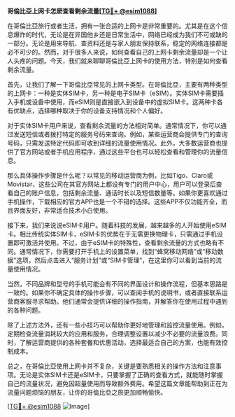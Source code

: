 **哥倫比亞上网卡怎麽查看剩余流量[[TG💪+ @esim1088](https://t.me/s/esim1088)]**

在哥倫比亞旅行或者生活，拥有一张合适的上网卡是非常重要的。尤其是在这个信息爆炸的时代，无论是在异国他乡还是日常生活中，网络已经成为我们不可或缺的一部分。无论是用来导航、查资料还是与家人朋友保持联系，稳定的网络连接都是必不可少的。然而，对于很多人来说，如何查看自己的上网卡剩余流量却是一个让人头疼的问题。今天，我们就来聊聊哥倫比亞上网卡的使用方法，特别是如何查看剩余流量。

首先，让我们了解一下哥倫比亞常见的上网卡类型。在哥倫比亞，主要有两种类型的上网卡：一种是实体SIM卡，另一种是电子SIM卡（eSIM）。实体SIM卡需要插入手机或设备中使用，而eSIM则是直接嵌入到设备中的虚拟SIM卡。这两种卡各有优缺点，选择哪种取决于你的设备支持情况和个人偏好。

对于实体SIM卡用户来说，查看剩余流量的方法相对简单。通常情况下，你可以通过发送短信或者拨打特定的服务号码来查询。例如，某些运营商会提供专门的查询号码，只需发送特定代码即可收到详细的流量使用情况。此外，大多数运营商也提供了官方网站或者手机应用程序，通过这些平台也可以轻松查看和管理你的流量信息。

那么具体操作步骤是什么呢？以常见的移动运营商为例，比如Tigo、Claro或Movistar，这些公司在其官方网站上都设有专门的用户中心，用户可以登录后查看自己的账户信息，包括剩余流量、通话时长以及短信数量等。如果你更喜欢通过手机操作，下载相应的官方APP也是一个不错的选择。这些APP不仅功能齐全，而且界面友好，非常适合技术小白使用。

接下来，我们来说说eSIM卡用户。随着科技的发展，越来越多的人开始使用eSIM卡。相比传统实体SIM卡，eSIM卡的优势在于无需更换物理卡，只需通过手机设置即可激活并使用。不过，由于eSIM卡的特殊性，查看剩余流量的方式也略有不同。通常情况下，你需要打开手机上的设置菜单，找到“蜂窝移动网络”或“移动数据”选项，然后点击进入“服务计划”或“SIM卡管理”，在这里你可以看到当前的流量使用情况。

当然，不同品牌和型号的手机可能会有不同的界面设计和操作流程，但基本思路是一致的。如果你不确定具体的操作步骤，可以查阅手机的说明书，或者直接联系运营商客服寻求帮助。他们通常会提供详细的操作指南，并解答你在使用过程中遇到的各种问题。

除了上述方法外，还有一些小技巧可以帮助你更好地管理和监控流量使用。例如，定期检查流量消耗较大的应用和服务，合理调整设置以减少不必要的流量浪费。同时，了解运营商提供的各种套餐和优惠活动，选择最适合自己的方案，也能有效控制成本。

总之，在哥倫比亞使用上网卡并不复杂，关键是要熟悉相关的操作方法和注意事项。无论是实体SIM卡还是eSIM卡，只要掌握了正确的查看方式，就能随时掌握自己的流量状况，避免因超量使用而导致额外费用。希望这篇文章能帮助到正在为流量问题烦恼的朋友，让你的哥倫比亞之旅更加顺畅愉快。

[[TG💪+ @esim1088](https://t.me/s/esim1088) ![Image](https://i.postimg.cc/4NQfJmqS/Snipaste-2025-05-13-00-14-12.png)]